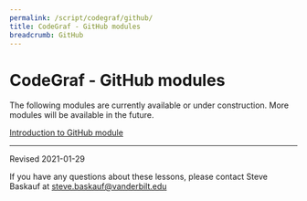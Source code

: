 ```yaml
---
permalink: /script/codegraf/github/
title: CodeGraf - GitHub modules
breadcrumb: GitHub
---
```


# CodeGraf - GitHub modules


The following modules are currently available or under construction. More modules will be available in the future.

[Introduction to GitHub module](../intro)

----

Revised 2021-01-29

If you have any questions about these lessons, please contact Steve Baskauf at [steve.baskauf@vanderbilt.edu](mailto:steve.baskauf@vanderbilt.edu)

